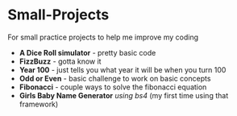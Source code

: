 # Small-Projects
For small practice projects to help me improve my coding

* **A Dice Roll simulator** - pretty basic code
* **FizzBuzz** - gotta know it 
* **Year 100** - just tells you what year it will be when you turn 100
* **Odd or Even** - basic challenge to work on basic concepts
* **Fibonacci** - couple ways to solve the fibonacci equation
* **Girls Baby Name Generator** _using bs4_ (my first time using that framework)
